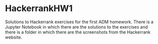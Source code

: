 # HackerrankHW1

Solutions to Hackerrank exercises for the first ADM homework.
There is a Jupyter Notebook in which there are the solutions to the exercises and there is a folder in which there are the screenshots from the Hackerrank website.



